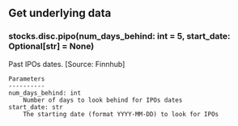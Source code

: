 ## Get underlying data 
### stocks.disc.pipo(num_days_behind: int = 5, start_date: Optional[str] = None)

Past IPOs dates. [Source: Finnhub]

    Parameters
    ----------
    num_days_behind: int
        Number of days to look behind for IPOs dates
    start_date: str
        The starting date (format YYYY-MM-DD) to look for IPOs
